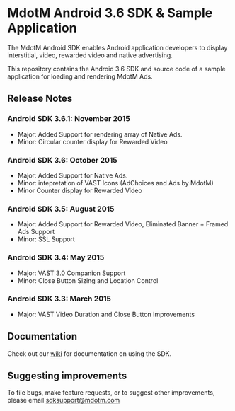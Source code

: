 MdotM Android 3.6 SDK & Sample Application 
=============================
The MdotM Android SDK enables Android application developers to display interstitial, video, rewarded video and native advertising.

This repository contains the Android 3.6 SDK and source code of a sample application for loading and rendering MdotM Ads.

## Release Notes

### Android SDK 3.6.1: November 2015
- Major: Added Support for rendering array of Native Ads.
- Minor: Circular counter display for Rewarded Video

### Android SDK 3.6: October 2015
- Major: Added Support for Native Ads.
- Minor: intepretation of VAST Icons (AdChoices and Ads by MdotM)
- Minor Counter display for Rewarded Video

### Android SDK 3.5: August 2015
- Major: Added Support for Rewarded Video, Eliminated Banner + Framed Ads Support
- Minor: SSL Support 

### Android SDK 3.4: May 2015
- Major: VAST 3.0 Companion Support
- Minor: Close Button Sizing and Location Control 

### Android SDK 3.3: March 2015
- Major: VAST Video Duration and Close Button Improvements

## Documentation
Check out our [wiki](https://github.com/MdotMAds/Android-SDK/wiki) for documentation on using the SDK.

## Suggesting improvements
To file bugs, make feature requests, or to suggest other improvements, please email sdksupport@mdotm.com
